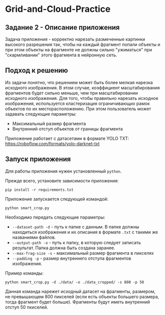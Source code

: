 # Grid-and-Cloud-Practice

## Задание 2 - Описание приложения
Задача приложения - корректно нарезать размеченные картинки высокого разрешения так, чтобы на каждый фрагмент попали объекты и при этом объекты на фрагменте не должны сильно "ужиматься" при "скармливании" этого фрагмента в нейронную сеть.

## Подход к решению
Из задачи понятно, что решением может быть более мелкая нарезка исходного изображения. В этом случае, коэффициент масштабирования фрагментов будет сильно меньше, чем при масштабировании исходного изображения. Для того, чтобы правильно нарезать исходное изображения, используется кластеризация ограничивающих рамок объектов по их месторасположению. При этом пользователь может задавать следующие параметры:

- Максимальный размер фрагмента
- Внутренний отступ объектов от границы фрагмента

Приложение работает с датасетами в формате YOLO TXT: \
https://roboflow.com/formats/yolo-darknet-txt

## Запуск приложения

Для работы приложения нужен установленный `python`.

Прежде всего, установите зависимости приложения:

```console
pip install -r requirements.txt
```
Приложение запускается следующей командой:

```console
python smart_crop.py
```
Необходимо передать следующие параметры:

- `--dataset-path -d` - путь к папке с данным. В папке должны находиться изображения и их описания в формате `.txt` с такими же названиями файлов.
- `--output-path -o` - путь к папку, в которую следует записать результат. Папка должна быть создана заранее.
- `--max-frag-size -s` - максимальный размер фрагмента в пикселях
- `--padding -p` - размер внутреннего отступа фрагментов изображения.

Пример команды:

```console
python smart_crop.py -d ./data/ -o ./data_cropped/ -s 800 -p 50
```

Данная команда нарежет исходный датасет на фрагменты, размером, не превышающем 800 пикселей (если есть объекты большего размера, тогда фрагмент будет больше). Фрагменты будут иметь внутренний отступ 50 пкиселей.

